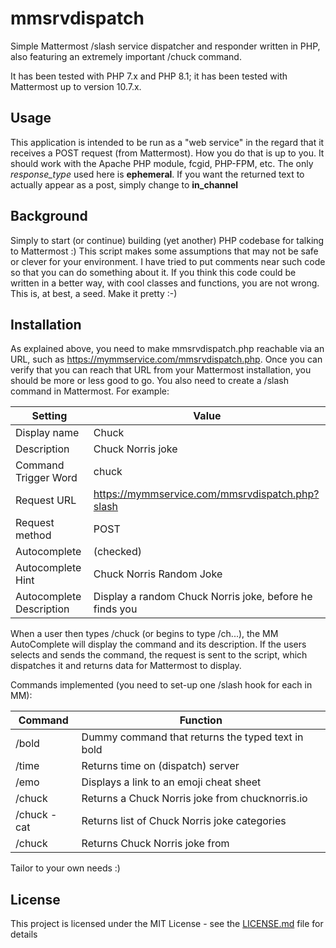 # mmsrvdispatch
Simple Mattermost /slash service dispatcher and responder written in PHP, also featuring an extremely important /chuck command.

It has been tested with PHP 7.x and PHP 8.1; it has been tested with Mattermost up to version 10.7.x.

## Usage

This application is intended to be run as a "web service" in the regard that it receives a POST request (from Mattermost). How you do that is up to you. It should work with the Apache PHP module, fcgid, PHP-FPM, etc. The only _response_type_ used here is **ephemeral**. If you want the returned text to actually appear as a post, simply change to **in_channel**

## Background

Simply to start (or continue) building (yet another) PHP codebase for talking to Mattermost :) This script makes some assumptions that may not be safe or clever for your environment. I have tried to put comments near such code so that you can do something about it. If you think this code could be written in a better way, with cool classes and functions, you are not wrong. This is, at best, a seed. Make it pretty :-)

## Installation

As explained above, you need to make mmsrvdispatch.php reachable via an URL, such as https://mymmservice.com/mmsrvdispatch.php. Once you can verify that you can reach that URL from your Mattermost installation, you should be more or less good to go. You also need to create a /slash command in Mattermost. For example:

|Setting|Value|
|-------|-----|
|Display name|Chuck|
|Description|Chuck Norris joke|
|Command Trigger Word|chuck|
|Request URL|https://mymmservice.com/mmsrvdispatch.php?slash |
|Request method|POST|
|Autocomplete|(checked)|
|Autocomplete Hint|Chuck Norris Random Joke|
|Autocomplete Description|Display a random Chuck Norris joke, before he finds you|

When a user then types /chuck (or begins to type /ch...), the MM AutoComplete will display the command and its description. If the users selects and sends the command, the request is sent to the script, which dispatches it and returns data for Mattermost to display.

Commands implemented (you need to set-up one /slash hook for each in MM):

|Command|Function|
|-------|-----|
|/bold  |Dummy command that returns the typed text in bold|
|/time  |Returns time on (dispatch) server|
|/emo   |Displays a link to an emoji cheat sheet|
|/chuck |Returns a Chuck Norris joke from chucknorris.io|
|/chuck -cat |Returns list of Chuck Norris joke categories|
|/chuck <category> |Returns Chuck Norris joke from <category>|

Tailor to your own needs :)

## License

This project is licensed under the MIT License - see the [LICENSE.md](LICENSE.md) file for details
